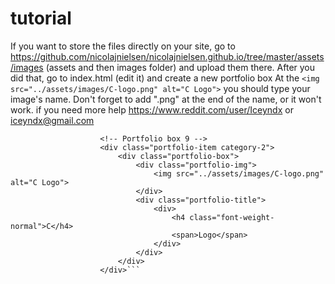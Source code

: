 # tutorial
If you want to store the files directly on your site, go to https://github.com/nicolajnielsen/nicolajnielsen.github.io/tree/master/assets/images (assets and then images folder) and upload them there. After you did that, go to index.html (edit it) and create a new portfolio box
 At the ```<img src="../assets/images/C-logo.png" alt="C Logo">``` you should type your image's name. Don't forget to add ".png" at the end of the name, or it won't work. if you need more help https://www.reddit.com/user/Iceyndx or iceyndx@gmail.com


```
					<!-- Portfolio box 9 -->
					<div class="portfolio-item category-2">
						<div class="portfolio-box">
							<div class="portfolio-img">
								<img src="../assets/images/C-logo.png" alt="C Logo">
							</div>
							<div class="portfolio-title">
								<div>
									<h4 class="font-weight-normal">C</h4>
									<span>Logo</span>
								</div>
							</div>
						</div>
					</div>```
        
